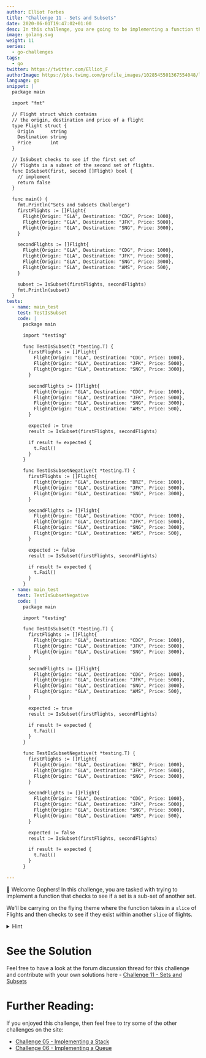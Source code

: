 ```yaml
---
author: Elliot Forbes
title: "Challenge 11 - Sets and Subsets"
date: 2020-06-01T19:47:02+01:00
desc: In this challenge, you are going to be implementing a function that checks to see if a set is a sub-set.
image: golang.svg
weight: 11
series:
  - go-challenges
tags:
  - go
twitter: https://twitter.com/Elliot_F
authorImage: https://pbs.twimg.com/profile_images/1028545501367554048/lzr43cQv_400x400.jpg
language: go
snippet: |
  package main

  import "fmt"

  // Flight struct which contains
  // the origin, destination and price of a flight
  type Flight struct {
    Origin      string
    Destination string
    Price       int
  }

  // IsSubset checks to see if the first set of
  // flights is a subset of the second set of flights.
  func IsSubset(first, second []Flight) bool {
    // implement
    return false
  }

  func main() {
    fmt.Println("Sets and Subsets Challenge")
    firstFlights := []Flight{
      Flight{Origin: "GLA", Destination: "CDG", Price: 1000},
      Flight{Origin: "GLA", Destination: "JFK", Price: 5000},
      Flight{Origin: "GLA", Destination: "SNG", Price: 3000},
    }

    secondFlights := []Flight{
      Flight{Origin: "GLA", Destination: "CDG", Price: 1000},
      Flight{Origin: "GLA", Destination: "JFK", Price: 5000},
      Flight{Origin: "GLA", Destination: "SNG", Price: 3000},
      Flight{Origin: "GLA", Destination: "AMS", Price: 500},
    }

    subset := IsSubset(firstFlights, secondFlights)
    fmt.Println(subset)
  }
tests: 
  - name: main_test
    test: TestIsSubset
    code: |
      package main

      import "testing"

      func TestIsSubset(t *testing.T) {
        firstFlights := []Flight{
          Flight{Origin: "GLA", Destination: "CDG", Price: 1000},
          Flight{Origin: "GLA", Destination: "JFK", Price: 5000},
          Flight{Origin: "GLA", Destination: "SNG", Price: 3000},
        }

        secondFlights := []Flight{
          Flight{Origin: "GLA", Destination: "CDG", Price: 1000},
          Flight{Origin: "GLA", Destination: "JFK", Price: 5000},
          Flight{Origin: "GLA", Destination: "SNG", Price: 3000},
          Flight{Origin: "GLA", Destination: "AMS", Price: 500},
        }

        expected := true
        result := IsSubset(firstFlights, secondFlights)

        if result != expected {
          t.Fail()
        }
      }

      func TestIsSubsetNegative(t *testing.T) {
        firstFlights := []Flight{
          Flight{Origin: "GLA", Destination: "BRZ", Price: 1000},
          Flight{Origin: "GLA", Destination: "JFK", Price: 5000},
          Flight{Origin: "GLA", Destination: "SNG", Price: 3000},
        }

        secondFlights := []Flight{
          Flight{Origin: "GLA", Destination: "CDG", Price: 1000},
          Flight{Origin: "GLA", Destination: "JFK", Price: 5000},
          Flight{Origin: "GLA", Destination: "SNG", Price: 3000},
          Flight{Origin: "GLA", Destination: "AMS", Price: 500},
        }

        expected := false
        result := IsSubset(firstFlights, secondFlights)

        if result != expected {
          t.Fail()
        }
      }
  - name: main_test
    test: TestIsSubsetNegative
    code: |
      package main

      import "testing"

      func TestIsSubset(t *testing.T) {
        firstFlights := []Flight{
          Flight{Origin: "GLA", Destination: "CDG", Price: 1000},
          Flight{Origin: "GLA", Destination: "JFK", Price: 5000},
          Flight{Origin: "GLA", Destination: "SNG", Price: 3000},
        }

        secondFlights := []Flight{
          Flight{Origin: "GLA", Destination: "CDG", Price: 1000},
          Flight{Origin: "GLA", Destination: "JFK", Price: 5000},
          Flight{Origin: "GLA", Destination: "SNG", Price: 3000},
          Flight{Origin: "GLA", Destination: "AMS", Price: 500},
        }

        expected := true
        result := IsSubset(firstFlights, secondFlights)

        if result != expected {
          t.Fail()
        }
      }

      func TestIsSubsetNegative(t *testing.T) {
        firstFlights := []Flight{
          Flight{Origin: "GLA", Destination: "BRZ", Price: 1000},
          Flight{Origin: "GLA", Destination: "JFK", Price: 5000},
          Flight{Origin: "GLA", Destination: "SNG", Price: 3000},
        }

        secondFlights := []Flight{
          Flight{Origin: "GLA", Destination: "CDG", Price: 1000},
          Flight{Origin: "GLA", Destination: "JFK", Price: 5000},
          Flight{Origin: "GLA", Destination: "SNG", Price: 3000},
          Flight{Origin: "GLA", Destination: "AMS", Price: 500},
        }

        expected := false
        result := IsSubset(firstFlights, secondFlights)

        if result != expected {
          t.Fail()
        }
      }

---
```


👋 Welcome Gophers! In this challenge, you are tasked with trying to implement a function that checks to see if a set is a sub-set of another set.

We'll be carrying on the flying theme where the function takes in a `slice` of Flights and then checks to see if they exist within another `slice` of flights.

<details><summary>Hint</summary>

You should be able to use the `reflect` package to test if individual `Flight` instances are equal to other `Flight` instances.
</details>

# See the Solution

Feel free to have a look at the forum discussion thread for this challenge and contribute with your own solutions here - [Challenge 11 - Sets and Subsets](https://discuss.tutorialedge.net/t/challenge-11-sets-and-subsets/30) 

# Further Reading:

If you enjoyed this challenge, then feel free to try some of the other challenges on the site:

* [Challenge 05 - Implementing a Stack](/challenges/go/implementing-a-stack/)
* [Challenge 06 - Implementing a Queue](/challenges/go/implementing-a-queue/)